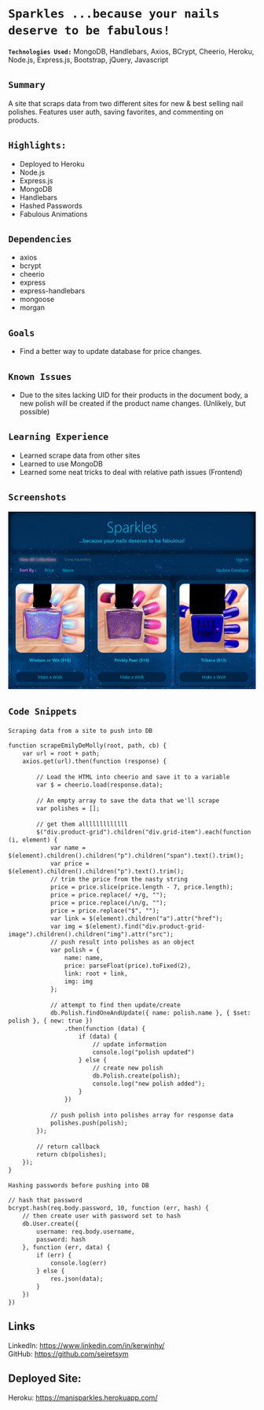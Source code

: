 # `Sparkles ...because your nails deserve to be fabulous!`

**`Technologies Used:`** MongoDB, Handlebars, Axios, BCrypt, Cheerio, Heroku, Node.js, Express.js, Bootstrap, jQuery, Javascript

## `Summary`
A site that scraps data from two different sites for new & best selling nail polishes. Features user auth, saving favorites, and commenting on products.

## `Highlights:`
- Deployed to Heroku
- Node.js
- Express.js
- MongoDB
- Handlebars
- Hashed Passwords
- Fabulous Animations

## `Dependencies`
- axios
- bcrypt
- cheerio
- express 
- express-handlebars
- mongoose
- morgan

## `Goals`
- Find a better way to update database for price changes.

## `Known Issues`
- Due to the sites lacking UID for their products in the document body, a new polish will be created if the product name changes. (Unlikely, but possible)


## `Learning Experience`
- Learned scrape data from other sites
- Learned to use MongoDB
- Learned some neat tricks to deal with relative path issues (Frontend)

## `Screenshots`
![Sparkles](readme.PNG)

## `Code Snippets`
``Scraping data from a site to push into DB``
```
function scrapeEmilyDeMolly(root, path, cb) {
    var url = root + path;
    axios.get(url).then(function (response) {

        // Load the HTML into cheerio and save it to a variable
        var $ = cheerio.load(response.data);

        // An empty array to save the data that we'll scrape
        var polishes = [];

        // get them alllllllllllll
        $("div.product-grid").children("div.grid-item").each(function (i, element) {
            var name = $(element).children().children("p").children("span").text().trim();
            var price = $(element).children().children("p").text().trim();
            // trim the price from the nasty string
            price = price.slice(price.length - 7, price.length);
            price = price.replace(/ +/g, "");
            price = price.replace(/\n/g, "");
            price = price.replace("$", "");
            var link = $(element).children("a").attr("href");
            var img = $(element).find("div.product-grid-image").children().children("img").attr("src");
            // push result into polishes as an object
            var polish = {
                name: name,
                price: parseFloat(price).toFixed(2),
                link: root + link,
                img: img
            };

            // attempt to find then update/create
            db.Polish.findOneAndUpdate({ name: polish.name }, { $set: polish }, { new: true })
                .then(function (data) {
                    if (data) {
                        // update information
                        console.log("polish updated")
                    } else {
                        // create new polish
                        db.Polish.create(polish);
                        console.log("new polish added");
                    }
                })

            // push polish into polishes array for response data
            polishes.push(polish);
        });

        // return callback
        return cb(polishes);
    });
}
```
``Hashing passwords before pushing into DB``
```
// hash that password
bcrypt.hash(req.body.password, 10, function (err, hash) {
    // then create user with password set to hash
    db.User.create({
        username: req.body.username,
        password: hash
    }, function (err, data) {
        if (err) {
            console.log(err)
        } else {
            res.json(data);
        }
    })
})
```
## Links
LinkedIn: https://www.linkedin.com/in/kerwinhy/<br>
GitHub: https://github.com/seiretsym<br>

## Deployed Site:
Heroku: https://manisparkles.herokuapp.com/
